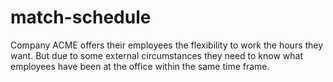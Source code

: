 # match-schedule
Company ACME offers their employees the flexibility to work the hours they want. But due to some external circumstances they need to know what employees have been at the office within the same time frame.
